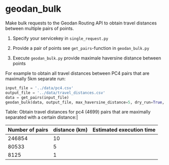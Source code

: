 # geodan_bulk
Make bulk requests to the Geodan Routing API to obtain travel distances between multiple pairs of points. 

1. Specify your servicekey in `single_request.py`

1. Provide a pair of points see `get_pairs`-function in `geodan_bulk.py` 

1. Execute `geodan_bulk.py` provide maximale haversine distance between points 

For example to obtain all travel distances between PC4 pairs that are maximally 5km separate run: 

```python
input_file = '../data/pc4.csv'
output_file = '../data/travel_distances.csv'
data = get_pairs(input_file)
geodan_bulk(data, output_file, max_haversine_distance=5, dry_run=True, verbose=False)`
``` 

Table: Obtain travel distances for pc4 (4699) pairs that are maximally separated with a certain distance:|

| Number of pairs | distance (km) | Estimated execution time |
|--------|--------|--------|
| 246854 | 10 | |
|  80533 |  5 | |
|   8125 |  1 | |



